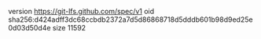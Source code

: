 version https://git-lfs.github.com/spec/v1
oid sha256:d424adff3dc68ccbdb2372a7d5d86868718d5dddb601b98d9ed25e0d03d50d4e
size 11592
